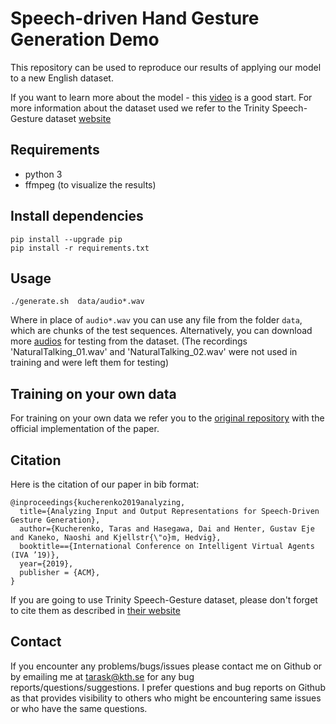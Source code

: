# Speech-driven Hand Gesture Generation Demo
This repository can be used to reproduce our results of applying our model to a new English dataset.

If you want to learn more about the model - this [video](https://youtu.be/Iv7UBe92zrw) is a good start.
For more information about the dataset used we refer to the Trinity Speech-Gesture dataset [website](https://trinityspeechgesture.scss.tcd.ie/)

## Requirements
* python 3
* ffmpeg (to visualize the results)

## Install dependencies
```
pip install --upgrade pip
pip install -r requirements.txt
```

## Usage
```
./generate.sh  data/audio*.wav
```
Where in place of `audio*.wav` you can use any file from the folder `data`, which are chunks of the test sequences.
 Alternatively, you can download more [audios](https://trinityspeechgesture.scss.tcd.ie/Audio/) for testing from the dataset.
(The recordings 'NaturalTalking_01.wav' and 'NaturalTalking_02.wav' were not used in training and were left them for testing)

## Training on your own data
For training on your own data we refer you to the [original repository](https://github.com/GestureGeneration/Speech_driven_gesture_generation_with_autoencoder) with the official implementation of the paper.

## Citation
Here is the citation of our paper in bib format:
```
@inproceedings{kucherenko2019analyzing,
  title={Analyzing Input and Output Representations for Speech-Driven Gesture Generation},
  author={Kucherenko, Taras and Hasegawa, Dai and Henter, Gustav Eje  and Kaneko, Naoshi and Kjellstr{\"o}m, Hedvig},
  booktitle=={International Conference on Intelligent Virtual Agents (IVA ’19)},
  year={2019},
  publisher = {ACM},
}
```

If you are going to use Trinity Speech-Gesture dataset, please don't forget to cite them as described in [their website](https://trinityspeechgesture.scss.tcd.ie/Readme.txt)

## Contact
If you encounter any problems/bugs/issues please contact me on Github or by emailing me at tarask@kth.se for any bug reports/questions/suggestions. I prefer questions and bug reports on Github as that provides visibility to others who might be encountering same issues or who have the same questions.
